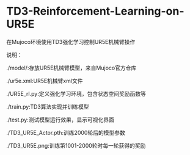# TD3-Reinforcement-Learning-on-UR5E
在Mujoco环境使用TD3强化学习控制UR5E机械臂操作

说明：

./model/:存放UR5E机械臂模型，来自Mujoco官方仓库

./ur5e.xml:UR5E机械臂xml文件

./UR5E_rl.py:定义强化学习环境，包含状态空间奖励函数等

./train.py:TD3算法实现并训练模型

./test.py:测试模型运行效果，显示可视化界面

./TD3_UR5E_Actor.pth:训练2000轮后的模型参数

./TD3_UR5E.png:训练第1001-2000轮时每一轮获得的奖励
